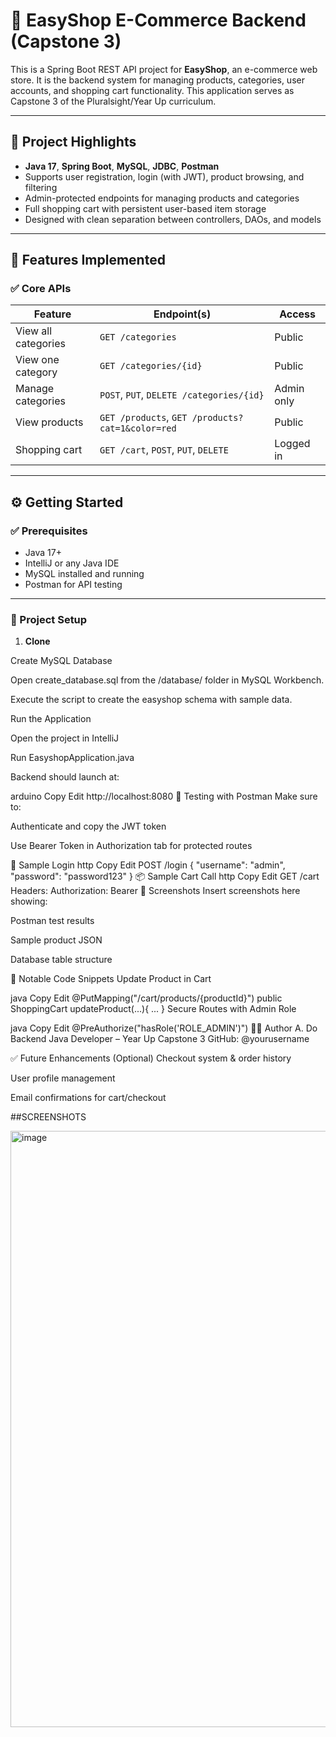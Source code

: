 # 🛒 EasyShop E-Commerce Backend (Capstone 3)

This is a Spring Boot REST API project for **EasyShop**, an e-commerce web store. It is the backend system for managing products, categories, user accounts, and shopping cart functionality. This application serves as Capstone 3 of the Pluralsight/Year Up curriculum.

---

## 📌 Project Highlights

- **Java 17**, **Spring Boot**, **MySQL**, **JDBC**, **Postman**
- Supports user registration, login (with JWT), product browsing, and filtering
- Admin-protected endpoints for managing products and categories
- Full shopping cart with persistent user-based item storage
- Designed with clean separation between controllers, DAOs, and models

---

## 📁 Features Implemented

### ✅ Core APIs
| Feature              | Endpoint(s)                                      | Access       |
|---------------------|--------------------------------------------------|--------------|
| View all categories | `GET /categories`                                | Public       |
| View one category   | `GET /categories/{id}`                           | Public       |
| Manage categories   | `POST`, `PUT`, `DELETE /categories/{id}`         | Admin only   |
| View products       | `GET /products`, `GET /products?cat=1&color=red` | Public       |
| Shopping cart       | `GET /cart`, `POST`, `PUT`, `DELETE`             | Logged in    |

---

## ⚙️ Getting Started

### ✅ Prerequisites

- Java 17+
- IntelliJ or any Java IDE
- MySQL installed and running
- Postman for API testing

---

### 📂 Project Setup

1. **Clone**


Create MySQL Database

Open create_database.sql from the /database/ folder in MySQL Workbench.

Execute the script to create the easyshop schema with sample data.

Run the Application

Open the project in IntelliJ

Run EasyshopApplication.java

Backend should launch at:

arduino
Copy
Edit
http://localhost:8080
🧪 Testing with Postman
Make sure to:

Authenticate and copy the JWT token

Use Bearer Token in Authorization tab for protected routes

🔐 Sample Login
http
Copy
Edit
POST /login
{
  "username": "admin",
  "password": "password123"
}
📦 Sample Cart Call
http
Copy
Edit
GET /cart
Headers:
Authorization: Bearer <your-jwt-token>
📸 Screenshots
Insert screenshots here showing:

Postman test results

Sample product JSON

Database table structure

🧠 Notable Code Snippets
Update Product in Cart

java
Copy
Edit
@PutMapping("/cart/products/{productId}")
public ShoppingCart updateProduct(...){ ... }
Secure Routes with Admin Role

java
Copy
Edit
@PreAuthorize("hasRole('ROLE_ADMIN')")
🧑‍💻 Author
A. Do
Backend Java Developer – Year Up Capstone 3
GitHub: @yourusername

✅ Future Enhancements (Optional)
Checkout system & order history

User profile management

Email confirmations for cart/checkout


##SCREENSHOTS

<img width="954" alt="image" src="https://github.com/user-attachments/assets/0c8aa125-28f6-4918-bc1a-8eb8b15c50bb" />

